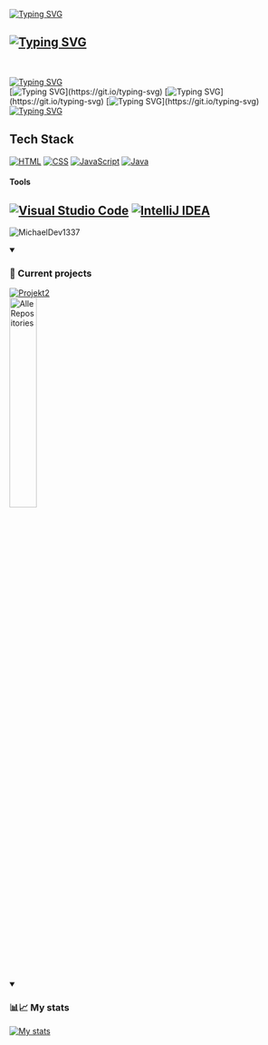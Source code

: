[![Typing SVG](https://readme-typing-svg.demolab.com?font=Fira+Code&size=50&duration=3500&pause=750&background=15182A&center=true&vCenter=true&center="false"&width=1400&height=70&lines=>+Welcome!+Have+a+look+around;>+My+name+is+Michael+and+I+sometimes+do+stuff)](https://git.io/typing-svg)
<br>
 ## [![Typing SVG](https://readme-typing-svg.demolab.com?font=Jura&color=c2ffea&weight=900&size=70&duration=400&pause=1&center=false&multiline=true&repeat=false&width=1700&height=110&lines=Hobbies%3A)](https://git.io/typing-svg)
<br>

[![Typing SVG](https://readme-typing-svg.demolab.com?font=Jura&weight=900&size=65&duration=400&pause=1&color=c2ffea&center=false&vCenter=true&multiline=true&repeat=false&width=1700&height=110&lines=CODING)](https://git.io/typing-svg)
 <br>
 [![Typing SVG](https://readme-typing-svg.demolab.com?font=Jura&size=30&duration=400&pause=1&color=c2ffea&multiline=true&repeat=false&center=false&vCenter=true&width=1700&height=70&separator=%3C&lines=I+like+playing+games+like%3A+Minecraft;+Roblox;+Celeste;+Hollow+Knight%2C+and+much+more!)](https://git.io/typing-svg)
 [![Typing SVG](https://readme-typing-svg.demolab.com?font=Jura&size=30&duration=400&pause=1&color=c2ffea&multiline=true&repeat=false&center=false&vCenter=true&width=1700&height=70&lines=I+like+everything+that+has+to+do+with+music.+I+like+listening+to+music+the+most%2C+but+singing+and+producing+is+also+fun.)](https://git.io/typing-svg)
 [![Typing SVG](https://readme-typing-svg.demolab.com?font=Jura&size=30&duration=400&pause=1&color=c2ffea&multiline=true&repeat=false&center=false&vCenter=true&width=1700&height=70&lines=I+go+outside+from+time+to+time%2C+just+to+walk+around+and+enjoy+the+moment.)](https://git.io/typing-svg)
 [![Typing SVG](https://readme-typing-svg.demolab.com?font=Jura&size=30&duration=400&pause=1&color=c2ffea&multiline=true&repeat=false&center=false&vCenter=true&width=1700&height=70&lines=I+also+like+to+discover+new+things+on+a+daily+basis)](https://git.io/typing-svg)
 <br>


## Tech Stack

[![HTML](https://img.shields.io/badge/HTML-%23E34F26.svg?logo=html5&logoColor=white)](#)
[![CSS](https://img.shields.io/badge/CSS-1572B6?logo=css3&logoColor=fff)](#)
[![JavaScript](https://img.shields.io/badge/JavaScript-F7DF1E?logo=javascript&logoColor=000)](#)
<a href="#"><img alt="Java" src="https://img.shields.io/badge/-Java-007396?logo=java&logoColor=white"></a>
#### Tools
[![Visual Studio Code](https://custom-icon-badges.demolab.com/badge/Visual%20Studio%20Code-0078d7.svg?logo=vsc&logoColor=white)](#)
<a href="#"><img alt="IntelliJ IDEA" src="https://img.shields.io/badge/IntelliJ%20IDEA%20Community%20Editon-DD7A2A.svg?logo=intellij-idea&logoColor=white"></a><br>
--
 <p align="left"> <img src="https://komarev.com/ghpvc/?username=MichaelDev1337&label=Profile_vieωs&color=0e75b6&style=flat" alt="MichaelDev1337" /> </p> 

<details open> 
    <summary><h3>📜 Current projects</h3></summary>
    <a href="https://github.com/MichaelDev1337/Website-for-school">
       <img src="https://denvercoder1-github-readme-stats.vercel.app/api/pin/?username=MichaelDev1337&repo=Website-for-school&theme=react&bg_color=1F222E&title_color=#c2ffea&hide_border=true&icon_color=8BC34A&show_icons=false" alt="Projekt2">
    </a>
       <br>
       <a href="https://github.com/MichaelDev1337?tab=repositories"><img width="30.8%" alt="Alle Repositories" title="Alle Repositories" src="https://custom-icon-badges.demolab.com/badge/-Click%20here%20for%20all%20Repos-1F222E?style=for-the-badge&logoColor=white&logo=repo"/></a>
  </details>
  <details open>
       <summary><h3>📊📈 My stats</h3></summary>
       <a href="https://github.com/MichaelDev1337"><img alt="My stats" title="My stats" src="https://github-readme-stats.vercel.app/api?username=MichaelDev1337&theme=vue-dark&show_icons=true&hide_border=true&count_private=true">
       </a>
         <br>
         <!-- <a href="https://github.com/MichaelDev1337"><img alt="Most used languages" title="Most used languages" src="https://github-readme-stats.vercel.app/api/top-langs/?username=MichaelDev1337&theme=vue-dark&show_icons=true&hide_border=true&layout=compact"></a> -->
         <!-- for whatever reason it doesn't update it automatically. Maybe I am just impatient or something. -->
  </details>

